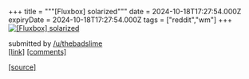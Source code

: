 +++
title = """[Fluxbox] solarized"""
date = 2024-10-18T17:27:54.000Z
expiryDate = 2024-10-18T17:27:54.000Z
tags = ["reddit","wm"]
+++
[![[Fluxbox] solarized](https://b.thumbs.redditmedia.com/aoyjEFcVnK9anXdDhFFXhor8rPZa4di4DIgBiSJEzyY.jpg "[Fluxbox] solarized")](https://www.reddit.com/r/unixporn/comments/1g6npu2/fluxbox_solarized/)

submitted by [/u/thebadslime](https://www.reddit.com/user/thebadslime)  
[\[link\]](https://www.reddit.com/gallery/1g6npu2) [\[comments\]](https://www.reddit.com/r/unixporn/comments/1g6npu2/fluxbox_solarized/)

[[source]](https://www.reddit.com/r/unixporn/comments/1g6npu2/fluxbox_solarized/)
